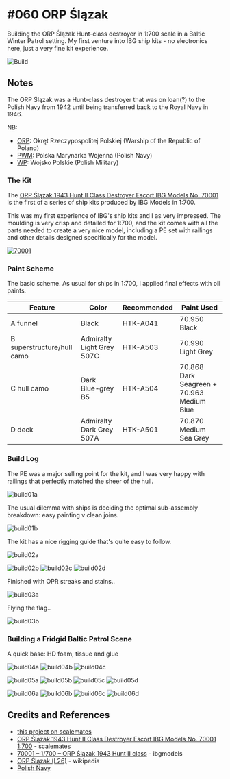 # #060 ORP Ślązak

Building the ORP Ślązak Hunt-class destroyer in 1:700 scale in a Baltic Winter Patrol setting.
My first venture into IBG ship kits - no electronics here, just a very fine kit experience.

![Build](./assets/ORPSlazak_build.jpg?raw=true)

## Notes

The ORP Ślązak was a Hunt-class destroyer
that was on loan(?) to the Polish Navy from 1942
until being transferred back to the Royal Navy in 1946.

NB:

* [ORP](https://en.wikipedia.org/wiki/Polish_Navy): Okręt Rzeczypospolitej Polskiej (Warship of the Republic of Poland)
* [PWM](https://en.wikipedia.org/wiki/Polish_Navy): Polska Marynarka Wojenna (Polish Navy)
* [WP](https://en.wikipedia.org/wiki/Polish_Armed_Forces): Wojsko Polskie (Polish Military)

### The Kit

The [ORP Ślązak 1943 Hunt II Class Destroyer Escort IBG Models No. 70001](https://www.scalemates.com/kits/ibg-models-70001-orp-l-zak-1943--969355)
is the first of a series of ship kits produced by IBG Models in 1:700.

This was my first experience of IBG's ship kits and I as very impressed.
The moulding is very crisp and detailed for 1:700, and the kit comes with all the parts needed to create a very nice model, including
a PE set with railings and other details designed specifically for the model.

[![70001](./assets/70001.jpg)](http://www.ibgmodels.com/70001-2/)

### Paint Scheme

The basic scheme. As usual for ships in 1:700, I applied final effects with oil paints.

| Feature                    | Color                     | Recommended | Paint Used |
|----------------------------|---------------------------|-------------|------------|
| A funnel                   | Black                     | HTK-A041    | 70.950 Black           |
| B superstructure/hull camo | Admiralty Light Grey 507C | HTK-A503    | 70.990 Light Grey           |
| C hull camo                | Dark Blue-grey B5         | HTK-A504    | 70.868 Dark Seagreen + 70.963 Medium Blue |
| D deck                     | Admiralty Dark Grey 507A  | HTK-A501    | 70.870 Medium Sea Grey           |

### Build Log

The PE was a major selling point for the kit, and I was very happy with railings that perfectly matched the sheer of the hull.

![build01a](./assets/build01a.jpg?raw=true)

The usual dilemma with ships is deciding the optimal sub-assembly breakdown: easy painting v clean joins.

![build01b](./assets/build01b.jpg?raw=true)

The kit has a nice rigging guide that's quite easy to follow.

![build02a](./assets/build02a.jpg?raw=true)

![build02b](./assets/build02b.jpg?raw=true)
![build02c](./assets/build02c.jpg?raw=true)
![build02d](./assets/build02d.jpg?raw=true)

Finished with OPR streaks and stains..

![build03a](./assets/build03a.jpg?raw=true)

Flying the flag..

![build03b](./assets/build03b.jpg?raw=true)

### Building a Fridgid Baltic Patrol Scene

A quick base: HD foam, tissue and glue

![build04a](./assets/build04a.jpg?raw=true)
![build04b](./assets/build04b.jpg?raw=true)
![build04c](./assets/build04c.jpg?raw=true)

![build05a](./assets/build05a.jpg?raw=true)
![build05b](./assets/build05b.jpg?raw=true)
![build05c](./assets/build05c.jpg?raw=true)
![build05d](./assets/build05d.jpg?raw=true)

![build06a](./assets/build06a.jpg?raw=true)
![build06b](./assets/build06b.jpg?raw=true)
![build06c](./assets/build06c.jpg?raw=true)
![build06d](./assets/build06d.jpg?raw=true)

## Credits and References

* [this project on scalemates](https://www.scalemates.com/profiles/mate.php?id=74137&p=projects&project=131455)
* [ORP Ślązak 1943 Hunt II Class Destroyer Escort IBG Models No. 70001 1:700](https://www.scalemates.com/kits/ibg-models-70001-orp-l-zak-1943--969355) - scalemates
* [70001 – 1/700 – ORP Ślązak 1943 Hunt II class](http://www.ibgmodels.com/70001-2/) - ibgmodels
* [ORP Ślązak (L26)](https://en.wikipedia.org/wiki/ORP_%C5%9Al%C4%85zak_(L26)) - wikipedia
* [Polish Navy](https://en.wikipedia.org/wiki/Polish_Navy)
